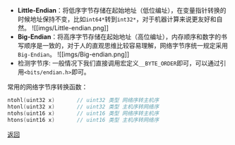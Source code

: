 - **Little-Endian**：将低序字节存储在起始地址（低位编址），在变量指针转换的时候地址保持不变，比如`int64*`转到`int32*`，对于机器计算来说更友好和自然。
![[imgs/Little-endian.png]]
- **Big-Endian**：将高序字节存储在起始地址（高位编址），内存顺序和数字的书写顺序是一致的，对于人的直观思维比较容易理解，网络字节序统一规定采用`Big-Endian`。
![[imgs/Big-endian.png]]
- 检测字节序:  一般情况下我们直接调用宏定义`__BYTE_ORDER`即可，可以通过引用`<bits/endian.h>`即可。

常用的网络字节序转换函数：
```cpp
ntohl(uint32 x)       // uint32 类型 网络序转主机序
htonl(uint32 x)       // uint32 类型 主机序转网络序
ntohs(uint16 x)       // uint16 类型 网络序转主机序
htons(uint16 x)       // uint16 类型 主机序转网络序
```

[返回](C++编译与内存相关/readme)